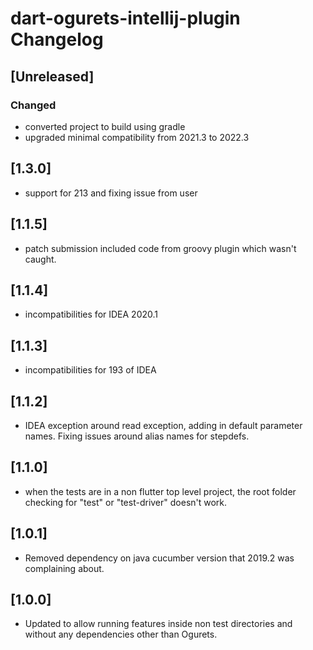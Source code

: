 <!-- Keep a Changelog guide -> https://keepachangelog.com -->

# dart-ogurets-intellij-plugin Changelog

## [Unreleased]
### Changed
- converted project to build using gradle 
- upgraded minimal compatibility from 2021.3 to 2022.3

## [1.3.0]
- support for 213 and fixing issue from user

## [1.1.5]
 - patch submission included code from groovy plugin which wasn't caught.

## [1.1.4]
 - incompatibilities for IDEA 2020.1

## [1.1.3]
 - incompatibilities for 193 of IDEA

## [1.1.2]
 - IDEA exception around read exception, adding in default parameter names. Fixing issues around alias names for stepdefs. 

## [1.1.0]
 - when the tests are in a non flutter top level project, the root folder checking for "test" or "test-driver" doesn't work.

## [1.0.1]
 - Removed dependency on java cucumber version that 2019.2 was complaining about.

## [1.0.0]
 - Updated to allow running features inside non test directories and without any dependencies other than Ogurets.
